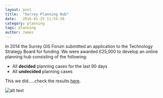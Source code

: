 ```yaml
---
layout: post
title:  "Surrey Planning Hub"
date:   2016-01-25 11:54:38
category: planning
tags: planning
author: James
---
```

In 2014 the Surrey GIS Forum submitted an application to the Technology Strategy Board for funding. We were awarded £25,000 to develop an online planning hub consisting of the following:
* All **decided** planning cases for the last 90 days
* All **undecided** planning cases

This we did.....check the results [here][planning_hub].

![alt text](https://s3-eu-west-1.amazonaws.com/shbcdatastore/Guards+Redoubt+Plan.jpg "Logo Title Text 1")

[planning_hub]: http://digitalservices.surreyi.gov.uk 
